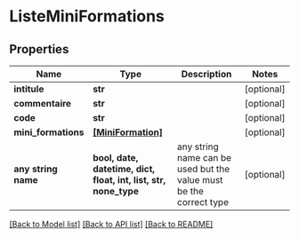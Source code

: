 # ListeMiniFormations


## Properties
Name | Type | Description | Notes
------------ | ------------- | ------------- | -------------
**intitule** | **str** |  | [optional] 
**commentaire** | **str** |  | [optional] 
**code** | **str** |  | [optional] 
**mini_formations** | [**[MiniFormation]**](MiniFormation.md) |  | [optional] 
**any string name** | **bool, date, datetime, dict, float, int, list, str, none_type** | any string name can be used but the value must be the correct type | [optional]

[[Back to Model list]](../README.md#documentation-for-models) [[Back to API list]](../README.md#documentation-for-api-endpoints) [[Back to README]](../README.md)


